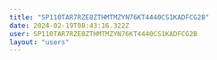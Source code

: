 ```yaml
---
title: "SP110TAR7RZE8ZTHMTMZYN76KT4440CS1KADFCG2B"
date: 2024-02-19T08:43:16.322Z
user: SP110TAR7RZE8ZTHMTMZYN76KT4440CS1KADFCG2B
layout: "users"
---
```

    